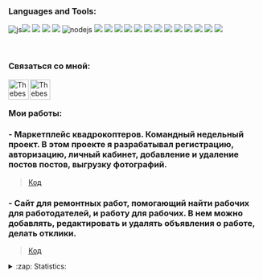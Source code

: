 ### Languages and Tools:
<img src="https://img.shields.io/badge/-JavaScript-090909?style=for-the-badge&logo=javascript&logoColor=yellow" alt="js"/><img src="https://img.shields.io/badge/-React-090909?style=for-the-badge&logo=react&logoColor=00FFFF"/>
<img src="https://img.shields.io/badge/-Redux-090909?style=for-the-badge&logo=redux&logoColor=8A2BE2"/>
<img src="https://img.shields.io/badge/-ReactRouter-090909?style=for-the-badge&logo=ReactRouter&logoColor=read"/>
<img src="https://img.shields.io/badge/-express-090909?style=for-the-badge&logo=express&logoColor=green"/>
<img src="https://img.shields.io/badge/-Node.js-090909?style=for-the-badge&logo=node.js&logoColor=gree" alt="nodejs"/>
<img src="https://img.shields.io/badge/-MongoDB-090909?style=for-the-badge&logo=mongodb&logoColor=gree"/>
<img src="https://img.shields.io/badge/-MaterialUI-090909?style=for-the-badge&logo=materialUI&logoColor=47C5FB"/>
<img src="https://img.shields.io/badge/-bootstrap-090909?style=for-the-badge&logo=bootstrap&logoColor=aqua"/>
<img src="https://img.shields.io/static/v1?style=for-the-badge&message=Sass&color=000000&logo=Sass&logoColor=CC6699&label="/>
<img src="https://img.shields.io/static/v1?style=for-the-badge&message=Airbnb&color=000000&logo=Airbnb&logoColor=FF5A5F&label="/>
<img src="https://img.shields.io/static/v1?style=for-the-badge&message=CSS3&color=000000&logo=CSS3&logoColor=1572B6&label="/>
<img src="https://img.shields.io/static/v1?style=for-the-badge&message=ESLint&color=000000&logo=ESLint&logoColor=4B32C3&label="/>
<img src="https://img.shields.io/static/v1?style=for-the-badge&message=GitHub&color=000000&logo=GitHub&logoColor=FFFFFF&label="/>
<img src="https://img.shields.io/static/v1?style=for-the-badge&message=GitHubPages&color=000000&logo=GitHub&logoColor=FFFFFF&label="/>
<img src="https://img.shields.io/static/v1?style=for-the-badge&message=HTML5&color=000000&logo=HTML5&logoColor=E34F26&label="/>
<img src="https://img.shields.io/static/v1?style=for-the-badge&message=Nodemon&color=000000&logo=Nodemon&logoColor=76D04B&label="/>
<img src="https://img.shields.io/static/v1?style=for-the-badge&message=Postman&color=000000&logo=Postman&logoColor=FF6C37&label="/>
<img src="https://img.shields.io/static/v1?style=for-the-badge&message=Prettier&color=000000&logo=Prettier&logoColor=F7B93E&label="/>

<br/>

### Связаться со мной: 
[<img align="left" alt="Thebestdevelopering | Telegram" width="40px" src="https://img.icons8.com/color/48/000000/telegram-app--v5.png" />][telegram]
[<img align="left" alt="Thebestdevelopering | Instagram" width="40px" src="https://img.icons8.com/fluency/48/000000/instagram-new.png" />][instagram]
<br />
<br />

### Мои работы:

### - Маркетплейс квадрокоптеров. Командный недельный проект. В этом проекте я разрабатывал регистрацию, авторизацию, личный кабинет, добавление и удаление постов постов, выгрузку фотографий.

> [Код](https://github.com/thebestdevelopering/quadcopter) 

### - Сайт для ремонтных работ, помогающий найти рабочих для работодателей, и работу для рабочих. В нем можно добавлять, редактировать и удалять объявления о работе, делать отклики.

> [Код](https://github.com/thebestdevelopering/repairProject)


<details>
  <summary>:zap: Statistics:</summary>
  <img align="left" alt="codeSTACKr's GitHub Stats" src="https://github-readme-stats.vercel.app/api?username=thebestdevelopering&show_icons=true&theme=dark"/>
  <br />
  <br />
  <img align="left" alt="codeSTACKr's GitHub Stats" src="https://github-readme-stats.vercel.app/api/top-langs/?username=thebestdevelopering&langs_count=8&layout=compact"/>
</details>

[instagram]: https://www.instagram.com/developer.ing/
[telegram]: https://t.me/pochta/
